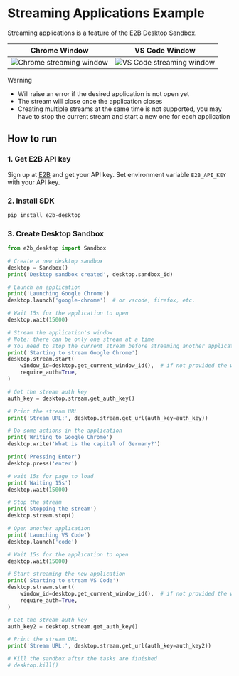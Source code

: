 # Streaming Applications Example

Streaming applications is a feature of the E2B Desktop Sandbox.

| Chrome Window                          | VS Code Window                          |
| -------------------------------------- | --------------------------------------- |
| ![Chrome streaming window](chrome.png) | ![VS Code streaming window](vscode.png) |

> [!WARNING]
>
> - Will raise an error if the desired application is not open yet
> - The stream will close once the application closes
> - Creating multiple streams at the same time is not supported, you may have to stop the current stream and start a new one for each application

## How to run

### 1. Get E2B API key

Sign up at [E2B](https://e2b.dev) and get your API key.
Set environment variable `E2B_API_KEY` with your API key.

### 2. Install SDK

```bash
pip install e2b-desktop
```

### 3. Create Desktop Sandbox

```python
from e2b_desktop import Sandbox

# Create a new desktop sandbox
desktop = Sandbox()
print('Desktop sandbox created', desktop.sandbox_id)

# Launch an application
print('Launching Google Chrome')
desktop.launch('google-chrome')  # or vscode, firefox, etc.

# Wait 15s for the application to open
desktop.wait(15000)

# Stream the application's window
# Note: there can be only one stream at a time
# You need to stop the current stream before streaming another application
print('Starting to stream Google Chrome')
desktop.stream.start(
    window_id=desktop.get_current_window_id(),  # if not provided the whole desktop will be streamed
    require_auth=True,
)

# Get the stream auth key
auth_key = desktop.stream.get_auth_key()

# Print the stream URL
print('Stream URL:', desktop.stream.get_url(auth_key=auth_key))

# Do some actions in the application
print('Writing to Google Chrome')
desktop.write('What is the capital of Germany?')

print('Pressing Enter')
desktop.press('enter')

# wait 15s for page to load
print('Waiting 15s')
desktop.wait(15000)

# Stop the stream
print('Stopping the stream')
desktop.stream.stop()

# Open another application
print('Launching VS Code')
desktop.launch('code')

# Wait 15s for the application to open
desktop.wait(15000)

# Start streaming the new application
print('Starting to stream VS Code')
desktop.stream.start(
    window_id=desktop.get_current_window_id(),  # if not provided the whole desktop will be streamed
    require_auth=True,
)

# Get the stream auth key
auth_key2 = desktop.stream.get_auth_key()

# Print the stream URL
print('Stream URL:', desktop.stream.get_url(auth_key=auth_key2))

# Kill the sandbox after the tasks are finished
# desktop.kill()
```
